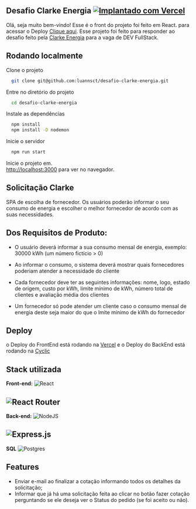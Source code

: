 
## Desafio Clarke Energia [![Implantado com Vercel](https://vercel.com/button)](https://desafio-clarke-energia.vercel.app/)

Olá, seja muito bem-vindo! Esse é o front do projeto foi feito em React. para acessar o Deploy [Clique aqui](https://desafio-clarke-energia.vercel.app/). Esse projeto foi feito para responder ao desafio feito pela [Clarke Energia](https://clarke.com.br/) para a vaga de DEV FullStack.

## Rodando localmente

Clone o projeto

```bash
  git clone git@github.com:luannsct/desafio-clarke-energia.git
```

Entre no diretório do projeto

```bash
  cd desafio-clarke-energia
```

Instale as dependências

```bash
  npm install
  npm install -D nodemon
```

Inicie o servidor

```bash
  npm run start
```

Inicie o projeto em.\
[http://localhost:3000](http://localhost:3000) para ver no navegador.


## Solicitação Clarke

SPA de escolha de fornecedor. Os usuários poderão informar o seu consumo de energia e escolher o melhor fornecedor de acordo com as suas necessidades.

## Dos Requisitos de Produto:

* O usuário deverá informar a sua consumo mensal de energia, exemplo: 30000 kWh (um número fictício > 0)

* Ao informar o consumo, o sistema deverá mostrar quais fornecedores poderiam atender a necessidade do cliente

* Cada fornecedor deve ter as seguintes informações: nome, logo, estado de origem, custo por kWh, limite mínimo de kWh, número total de clientes e avaliação média dos clientes

* Um fornecedor só pode atender um cliente caso o consumo mensal de energia deste seja maior do que o lmite mínimo de kWh do fornecedor

## Deploy

o Deploy do FrontEnd está rodando na [Vercel](https://desafio-clarke-energia.vercel.app/)
e o Deploy do BackEnd está rodando na [Cyclic](https://api-deploy.cyclic.app/)

## Stack utilizada

**Front-end:** ![React](https://img.shields.io/badge/react-%2320232a.svg?style=for-the-badge&logo=react&logoColor=%2361DAFB)

![React Router](https://img.shields.io/badge/React_Router-CA4245?style=for-the-badge&logo=react-router&logoColor=white)
---
**Back-end:** ![NodeJS](https://img.shields.io/badge/node.js-6DA55F?style=for-the-badge&logo=node.js&logoColor=white)

![Express.js](https://img.shields.io/badge/express.js-%23404d59.svg?style=for-the-badge&logo=express&logoColor=%2361DAFB)
---
**SQL**
![Postgres](https://img.shields.io/badge/postgres-%23316192.svg?style=for-the-badge&logo=postgresql&logoColor=white)

## Features

- Enviar e-mail ao finalizar a cotação informando todos os detalhes da solicitação;
- Informar que já há uma solicitação feita ao clicar no botão fazer cotação perguntando se ele deseja ver o Status do pedido (se foi aceito ou não).

 

